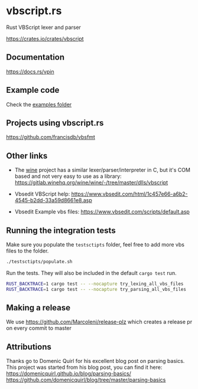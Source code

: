# vbscript.rs
Rust VBScript lexer and parser

https://crates.io/crates/vbscript

## Documentation

https://docs.rs/vpin

## Example code

Check the [examples folder](examples/)

## Projects using vbscript.rs

https://github.com/francisdb/vbsfmt

## Other links

* The [wine](https://www.winehq.org/) project has a similar lexer/parser/interpreter in C, but it's COM based and not
  very easy to use as a library: https://gitlab.winehq.org/wine/wine/-/tree/master/dlls/vbscript

* Vbsedit VBScript help: https://www.vbsedit.com/html/1c457e66-a6b2-4545-b2dd-33a59d8661e8.asp
* Vbsedit Example vbs files: https://www.vbsedit.com/scripts/default.asp

## Running the integration tests

Make sure you populate the `testsctipts` folder, feel free to add more vbs files to the folder.

```bash
./testsctipts/populate.sh
```

Run the tests. They will also be included in the default `cargo test` run.

```bash
RUST_BACKTRACE=1 cargo test -- --nocapture try_lexing_all_vbs_files
RUST_BACKTRACE=1 cargo test -- --nocapture try_parsing_all_vbs_files
```

## Making a release

We use https://github.com/MarcoIeni/release-plz which creates a release pr on every commit to master

## Attributions

Thanks go to Domenic Quirl for his excellent blog post on parsing basics. This project was started from his blog post, you can find it here:
https://domenicquirl.github.io/blog/parsing-basics/
https://github.com/domenicquirl/blog/tree/master/parsing-basics
